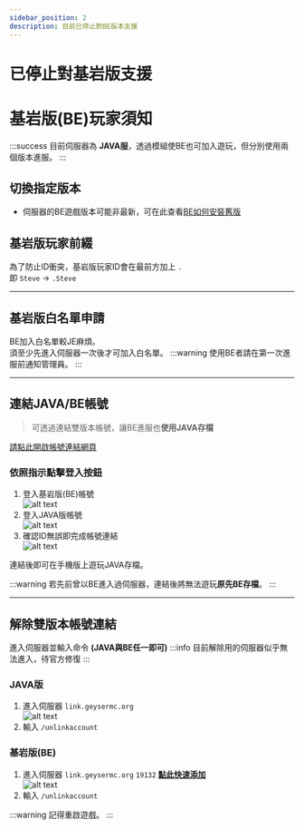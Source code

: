 ```yaml
---
sidebar_position: 2
description: 目前已停止對BE版本支援
---
```

# 已停止對基岩版支援

# 基岩版(BE)玩家須知

:::success 目前伺服器為 **JAVA服**，透過模組使BE也可加入遊玩，但分別使用兩個版本進服。
:::

## 切換指定版本
* 伺服器的BE遊戲版本可能非最新，可在此查看[BE如何安裝舊版](/docs/other/be-version)

## 基岩版玩家前綴
為了防止ID衝突，基岩版玩家ID會在最前方加上 `.`  
即 `Steve` -> `.Steve`

---

## 基岩版白名單申請
BE加入白名單較JE麻煩。\
須至少先進入伺服器一次後才可加入白名單。
:::warning 使用BE者請在第一次進服前通知管理員。
:::

---

## 連結JAVA/BE帳號
> 可透過連結雙版本帳號，讓BE進服也**使用JAVA存檔**

[請點此開啟帳號連結網頁](https://link.geysermc.org/method/online)
### 依照指示點擊登入按鈕
1. 登入基岩版(BE)帳號  
   ![alt text](image.png)
2. 登入JAVA版帳號  
   ![alt text](image-1.png)
3. 確認ID無誤即完成帳號連結  
   ![alt text](image-2.png)

連結後即可在手機版上遊玩JAVA存檔。

:::warning 若先前曾以BE進入過伺服器，連結後將無法遊玩**原先BE存檔**。
:::

---

## 解除雙版本帳號連結
進入伺服器並輸入命令 **(JAVA與BE任一即可)**
:::info 目前解除用的伺服器似乎無法進入，待官方修復
:::

### JAVA版
1. 進入伺服器 `link.geysermc.org`  
   ![alt text](image-3.png)
2. 輸入 `/unlinkaccount` 

### 基岩版(BE)
1. 進入伺服器 `link.geysermc.org` `19132` [**點此快速添加**](minecraft://?addExternalServer=GlobalLinkServer|link.geysermc.org:19132)  
   ![alt text](image-4.png)
2. 輸入 `/unlinkaccount` 

:::warning 記得重啟遊戲。
:::
